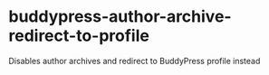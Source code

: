 # buddypress-author-archive-redirect-to-profile
Disables author archives and redirect to BuddyPress profile instead
